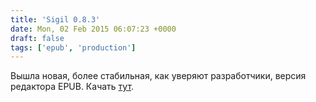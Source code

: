 ```yaml
---
title: 'Sigil 0.8.3'
date: Mon, 02 Feb 2015 06:07:23 +0000
draft: false
tags: ['epub', 'production']
---
```


Вышла новая, более стабильная, как уверяют разработчики, версия редактора EPUB. Качать [тут](https://github.com/user-none/Sigil/releases).